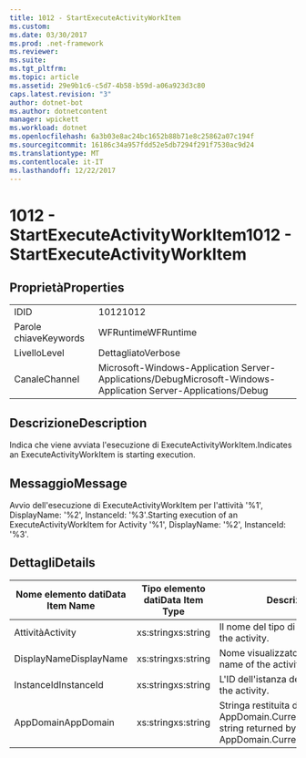 ```yaml
---
title: 1012 - StartExecuteActivityWorkItem
ms.custom: 
ms.date: 03/30/2017
ms.prod: .net-framework
ms.reviewer: 
ms.suite: 
ms.tgt_pltfrm: 
ms.topic: article
ms.assetid: 29e9b1c6-c5d7-4b58-b59d-a06a923d3c80
caps.latest.revision: "3"
author: dotnet-bot
ms.author: dotnetcontent
manager: wpickett
ms.workload: dotnet
ms.openlocfilehash: 6a3b03e8ac24bc1652b88b71e8c25862a07c194f
ms.sourcegitcommit: 16186c34a957fdd52e5db7294f291f7530ac9d24
ms.translationtype: MT
ms.contentlocale: it-IT
ms.lasthandoff: 12/22/2017
---
```

# <a name="1012---startexecuteactivityworkitem"></a><span data-ttu-id="b0698-102">1012 - StartExecuteActivityWorkItem</span><span class="sxs-lookup"><span data-stu-id="b0698-102">1012 - StartExecuteActivityWorkItem</span></span>
## <a name="properties"></a><span data-ttu-id="b0698-103">Proprietà</span><span class="sxs-lookup"><span data-stu-id="b0698-103">Properties</span></span>  
  
|||  
|-|-|  
|<span data-ttu-id="b0698-104">ID</span><span class="sxs-lookup"><span data-stu-id="b0698-104">ID</span></span>|<span data-ttu-id="b0698-105">1012</span><span class="sxs-lookup"><span data-stu-id="b0698-105">1012</span></span>|  
|<span data-ttu-id="b0698-106">Parole chiave</span><span class="sxs-lookup"><span data-stu-id="b0698-106">Keywords</span></span>|<span data-ttu-id="b0698-107">WFRuntime</span><span class="sxs-lookup"><span data-stu-id="b0698-107">WFRuntime</span></span>|  
|<span data-ttu-id="b0698-108">Livello</span><span class="sxs-lookup"><span data-stu-id="b0698-108">Level</span></span>|<span data-ttu-id="b0698-109">Dettagliato</span><span class="sxs-lookup"><span data-stu-id="b0698-109">Verbose</span></span>|  
|<span data-ttu-id="b0698-110">Canale</span><span class="sxs-lookup"><span data-stu-id="b0698-110">Channel</span></span>|<span data-ttu-id="b0698-111">Microsoft-Windows-Application Server-Applications/Debug</span><span class="sxs-lookup"><span data-stu-id="b0698-111">Microsoft-Windows-Application Server-Applications/Debug</span></span>|  
  
## <a name="description"></a><span data-ttu-id="b0698-112">Descrizione</span><span class="sxs-lookup"><span data-stu-id="b0698-112">Description</span></span>  
 <span data-ttu-id="b0698-113">Indica che viene avviata l'esecuzione di ExecuteActivityWorkItem.</span><span class="sxs-lookup"><span data-stu-id="b0698-113">Indicates an ExecuteActivityWorkItem is starting execution.</span></span>  
  
## <a name="message"></a><span data-ttu-id="b0698-114">Messaggio</span><span class="sxs-lookup"><span data-stu-id="b0698-114">Message</span></span>  
 <span data-ttu-id="b0698-115">Avvio dell'esecuzione di ExecuteActivityWorkItem per l'attività '%1', DisplayName: '%2', InstanceId: '%3'.</span><span class="sxs-lookup"><span data-stu-id="b0698-115">Starting execution of an ExecuteActivityWorkItem for Activity '%1', DisplayName: '%2', InstanceId: '%3'.</span></span>  
  
## <a name="details"></a><span data-ttu-id="b0698-116">Dettagli</span><span class="sxs-lookup"><span data-stu-id="b0698-116">Details</span></span>  
  
|<span data-ttu-id="b0698-117">Nome elemento dati</span><span class="sxs-lookup"><span data-stu-id="b0698-117">Data Item Name</span></span>|<span data-ttu-id="b0698-118">Tipo elemento dati</span><span class="sxs-lookup"><span data-stu-id="b0698-118">Data Item Type</span></span>|<span data-ttu-id="b0698-119">Descrizione</span><span class="sxs-lookup"><span data-stu-id="b0698-119">Description</span></span>|  
|--------------------|--------------------|-----------------|  
|<span data-ttu-id="b0698-120">Attività</span><span class="sxs-lookup"><span data-stu-id="b0698-120">Activity</span></span>|<span data-ttu-id="b0698-121">xs:string</span><span class="sxs-lookup"><span data-stu-id="b0698-121">xs:string</span></span>|<span data-ttu-id="b0698-122">Il nome del tipo di attività.</span><span class="sxs-lookup"><span data-stu-id="b0698-122">The type name of the activity.</span></span>|  
|<span data-ttu-id="b0698-123">DisplayName</span><span class="sxs-lookup"><span data-stu-id="b0698-123">DisplayName</span></span>|<span data-ttu-id="b0698-124">xs:string</span><span class="sxs-lookup"><span data-stu-id="b0698-124">xs:string</span></span>|<span data-ttu-id="b0698-125">Nome visualizzato dell'attività.</span><span class="sxs-lookup"><span data-stu-id="b0698-125">The display name of the activity.</span></span>|  
|<span data-ttu-id="b0698-126">InstanceId</span><span class="sxs-lookup"><span data-stu-id="b0698-126">InstanceId</span></span>|<span data-ttu-id="b0698-127">xs:string</span><span class="sxs-lookup"><span data-stu-id="b0698-127">xs:string</span></span>|<span data-ttu-id="b0698-128">L'ID dell'istanza dell'attività.</span><span class="sxs-lookup"><span data-stu-id="b0698-128">The instance id of the activity.</span></span>|  
|<span data-ttu-id="b0698-129">AppDomain</span><span class="sxs-lookup"><span data-stu-id="b0698-129">AppDomain</span></span>|<span data-ttu-id="b0698-130">xs:string</span><span class="sxs-lookup"><span data-stu-id="b0698-130">xs:string</span></span>|<span data-ttu-id="b0698-131">Stringa restituita da AppDomain.CurrentDomain.FriendlyName.</span><span class="sxs-lookup"><span data-stu-id="b0698-131">The string returned by AppDomain.CurrentDomain.FriendlyName.</span></span>|
